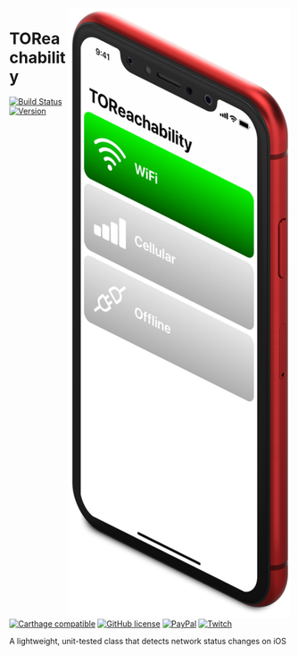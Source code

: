 <img src="https://github.com/TimOliver/TOReachability/raw/master/screenshot.jpg" align="right" width="400" />

# TOReachability
	
[![Build Status](https://badge.buildkite.com/16dbb7e654c24edd77dff09019e0f515b98810d7eec6cbfa68.svg?branch=master)](https://buildkite.com/xd-ci/toreachability-run-ci)
[![Version](https://img.shields.io/cocoapods/v/TOReachability.svg?style=flat)](http://cocoadocs.org/docsets/TOReachability)
[![Carthage compatible](https://img.shields.io/badge/Carthage-compatible-4BC51D.svg?style=flat)](https://github.com/Carthage/Carthage)
[![GitHub license](https://img.shields.io/badge/license-MIT-blue.svg)](https://raw.githubusercontent.com/TimOliver/TOReachability/master/LICENSE)
[![PayPal](https://img.shields.io/badge/paypal-donate-blue.svg)](https://www.paypal.com/cgi-bin/webscr?cmd=_s-xclick&hosted_button_id=M4RKULAVKV7K8)
[![Twitch](https://img.shields.io/badge/twitch-timXD-6441a5.svg)](http://twitch.tv/timXD)

A lightweight, unit-tested class that detects network status changes on iOS


